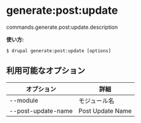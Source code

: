 # generate:post:update
commands.generate.post:update.description

**使い方:**
```
$ drupal generate:post:update [options]
```

## 利用可能なオプション
オプション | 詳細
-------|-------------
--module | モジュール名
--post-update-name | Post Update Name
